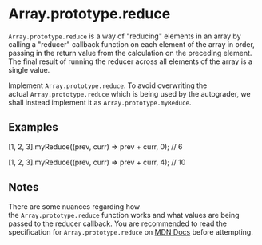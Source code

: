 # Array.prototype.reduce

`Array.prototype.reduce` is a way of "reducing" elements in an array by calling
a "reducer" callback function on each element of the array in order, passing in
the return value from the calculation on the preceding element. The final result
of running the reducer across all elements of the array is a single value.

Implement `Array.prototype.reduce`. To avoid overwriting the
actual `Array.prototype.reduce` which is being used by the autograder, we shall
instead implement it as `Array.prototype.myReduce`.

## Examples

[1, 2, 3].myReduce((prev, curr) => prev + curr, 0); // 6

[1, 2, 3].myReduce((prev, curr) => prev + curr, 4); // 10

## Notes

There are some nuances regarding how the `Array.prototype.reduce` function works
and what values are being passed to the reducer callback. You are recommended to
read the specification
for `Array.prototype.reduce` on [MDN Docs](https://developer.mozilla.org/en-US/docs/Web/JavaScript/Reference/Global_Objects/Array/reduce) before
attempting.
